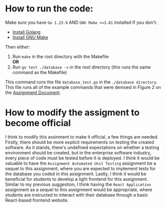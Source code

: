 # How to run the code:
Make sure you have `Go 1.23.0` AND `GNU Make >=3.81` installed
If you don't:
    <ul>
    <li>[Install Golang](https://go.dev/doc/install)</li>
    <li>[Install GNU Make](https://www.gnu.org/software/make/#download)</li>
    </ul>

Then either:
    <ol>
    <li>Run `make` in the root directory with the Makefile</li>
    **OR**
    <li>Run `go test ./database -v` in the root directory (this runs the same command as the Makefile)</li>
    </ol>

This command runs the file `database_test.go` in the `./database directory`. This file runs all of the example commands that were demoed in Figure 2 on the [Assignment Document](https://docs.google.com/document/d/1GVdJngVnufjrnXlWGC_eSru_ZxDdOOQkLT7KO2ZHF2Q/edit?tab=t.0#heading=h.4xe0wzkcsuqy).

# How to modify the assigment to become official
I think to modify this assinment to make it official, a few things are needed. Firstly, there should be more explicit requirements on testing the created software. As it stands, there's undefined expectations on whether a testing environment should be created, but in the enterprise software industry, every piece of code must be tested before it is deployed. I think it would be valuable to have the `Assignment Automated Unit Testing` assignment be a sequel to this assignment, where you are expected to implement tests for the database you coded in this assignment. Lastly, I think it would be beneficial for students to develop a light frontend for this assignment. Similar to my previous suggestion, I think having the `React Application` assignment as a sequel to this assignment would be appropriate, where students are instructed to interact with their database through a basic React-based frontend website.
